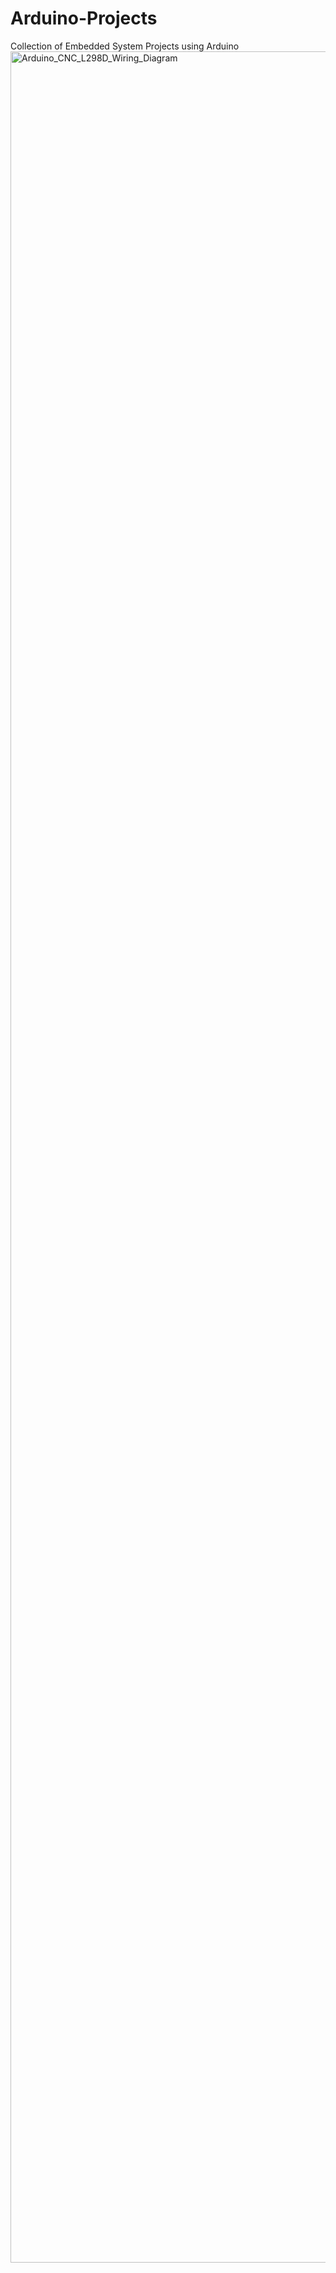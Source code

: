 # Arduino-Projects
Collection of Embedded System Projects using Arduino
<img width="3277" height="3538" alt="Arduino_CNC_L298D_Wiring_Diagram" src="https://github.com/user-attachments/assets/426c1091-0e8d-496f-9639-4eaf766a065c" />
